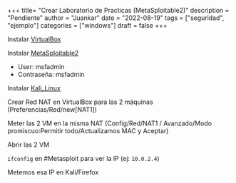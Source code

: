 +++
title= "Crear Laboratorio de Practicas (MetaSploitable2)"
description = "Pendiente"
author = "Juankar"
date = "2022-08-19"
tags = ["seguridad", "ejemplo"]
categories = ["windows"]
draft = false
+++


Instalar [VirtualBox](https://www.virtualbox.org/wiki/Downloads)

Instalar [MetaSploitable2](https://sourceforge.net/projects/metasploitable/files/Metasploitable2/)
- User: msfadmin
- Contraseña: msfadmin

Instalar [Kali_Linux](https://www.kali.org/get-kali/#kali-virtual-machines)

Crear Red NAT en VirtualBox para las 2 máquinas (Preferencias/Red/new[NAT1])

Meter las 2 VM en la misma NAT (Config/Red/NAT1 / Avanzado/Modo promiscuo:Permitir todo/Actualizamos MAC y Aceptar)

Abrir las 2 VM

`ifconfig` en #Metasploit para ver la IP (ej: `10.0.2.4`)

Metemos esa IP en Kali/Firefox

